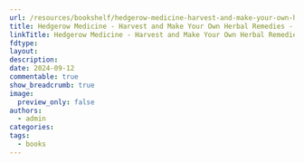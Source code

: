 ```yaml
---
url: /resources/bookshelf/hedgerow-medicine-harvest-and-make-your-own-herbal-remedies
title: Hedgerow Medicine - Harvest and Make Your Own Herbal Remedies - Julie & Matthew Burton Seal
linkTitle: Hedgerow Medicine - Harvest and Make Your Own Herbal Remedies
fdtype: 
layout: 
description: 
date: 2024-09-12
commentable: true
show_breadcrumb: true
image:
  preview_only: false
authors:
  - admin
categories: 
tags:
  - books
---
```



